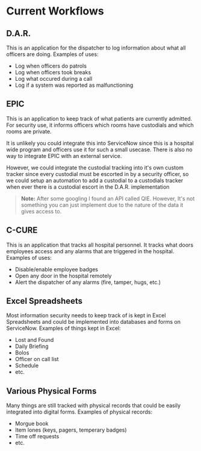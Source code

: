 # Current Workflows
## D.A.R.
This is an application for the dispatcher to log information about what all officers are doing.  Examples of uses:
- Log when officers do patrols
- Log when officers took breaks
- Log what occured during a call
- Log if a system was reported as malfunctioning

## EPIC
This is an application to keep track of what patients are currently admitted.  For security use, it informs officers which rooms have custodials and which rooms are private.

It is unlikely you could integrate this into ServiceNow since this is a hospital wide program and officers use it for such a small usecase.  There is also no way to integrate EPIC with an external service.

However, we could integrate the custodial tracking into it's own custom tracker since every custodial must be escorted in by a security officer, so we could setup an automation to add a custodial to a custodials tracker when ever there is a custodial escort in the D.A.R. implementation

>**Note:** After some googling I found an API called QIE.  However, It's not something you can just implement due to the nature of the data it gives access to.

## C-CURE
This is an application that tracks all hospital personnel.  It tracks what doors employees access and any alarms that are triggered in the hospital.  Examples of uses:
- Disable/enable employee badges
- Open any door in the hospital remotely
- Alert the dispatcher of any alarms (fire, tamper, hugs, etc.)

## Excel Spreadsheets
Most information security needs to keep track of is kept in Excel Spreadsheets and could be implemented into databases and forms on ServiceNow.  Examples of things kept in Excel:
- Lost and Found
- Daily Briefing
- Bolos
- Officer on call list
- Schedule
- etc.

## Various Physical Forms
Many things are still tracked with physical records that could be easily integrated into digital forms.  Examples of physical records:
- Morgue book
- Item lones (keys, pagers, temperary badges)
- Time off requests
- etc.

